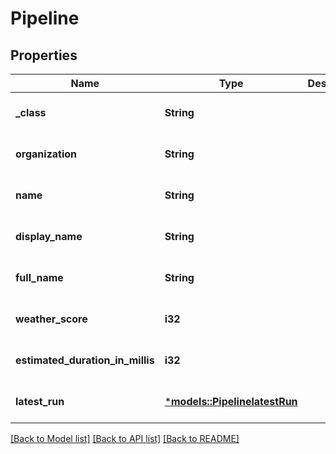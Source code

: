 # Pipeline

## Properties
Name | Type | Description | Notes
------------ | ------------- | ------------- | -------------
**_class** | **String** |  | [optional] [default to None]
**organization** | **String** |  | [optional] [default to None]
**name** | **String** |  | [optional] [default to None]
**display_name** | **String** |  | [optional] [default to None]
**full_name** | **String** |  | [optional] [default to None]
**weather_score** | **i32** |  | [optional] [default to None]
**estimated_duration_in_millis** | **i32** |  | [optional] [default to None]
**latest_run** | [***models::PipelinelatestRun**](PipelinelatestRun.md) |  | [optional] [default to None]

[[Back to Model list]](../README.md#documentation-for-models) [[Back to API list]](../README.md#documentation-for-api-endpoints) [[Back to README]](../README.md)



